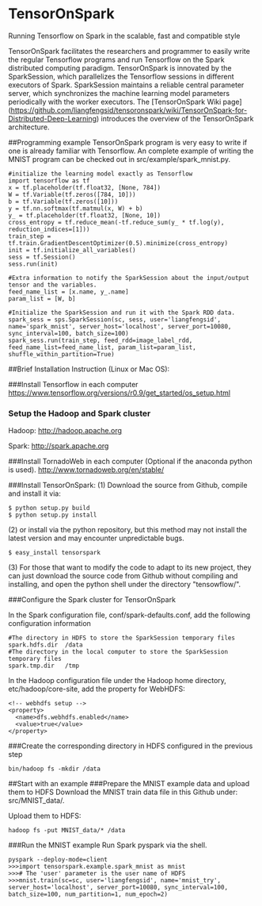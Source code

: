 # TensorOnSpark
Running Tensorflow on Spark in the scalable, fast and compatible style

TensorOnSpark facilitates the researchers and programmer to easily write the regular Tensorflow programs and run Tensorflow on the Spark distributed computing paradigm. TensorOnSpark is innovated by the SparkSession, which  parallelizes the Tensorflow sessions in different executors of Spark. SparkSession maintains a reliable central parameter server, which synchronizes the machine learning model parameters periodically with the worker executors. The [TensorOnSpark Wiki page] (https://github.com/liangfengsid/tensoronspark/wiki/TensorOnSpark-for-Distributed-Deep-Learning) introduces the overview of the TensorOnSpark architecture.

##Programming example
TensorOnSpark program is very easy to write if one is already familiar with Tensorflow. An complete example of writing the MNIST program can be checked out in src/example/spark_mnist.py.
```
#initialize the learning model exactly as Tensorflow
import tensorflow as tf
x = tf.placeholder(tf.float32, [None, 784])
W = tf.Variable(tf.zeros([784, 10]))
b = tf.Variable(tf.zeros([10]))
y = tf.nn.softmax(tf.matmul(x, W) + b)
y_ = tf.placeholder(tf.float32, [None, 10])
cross_entropy = tf.reduce_mean(-tf.reduce_sum(y_ * tf.log(y), reduction_indices=[1]))
train_step = tf.train.GradientDescentOptimizer(0.5).minimize(cross_entropy)
init = tf.initialize_all_variables()
sess = tf.Session()
sess.run(init)

#Extra information to notify the SparkSession about the input/output tensor and the variables.
feed_name_list = [x.name, y_.name]
param_list = [W, b]

#Initialize the SparkSession and run it with the Spark RDD data. 
spark_sess = sps.SparkSession(sc, sess, user='liangfengsid', name='spark_mnist', server_host='localhost', server_port=10080, sync_interval=100, batch_size=100)
spark_sess.run(train_step, feed_rdd=image_label_rdd, feed_name_list=feed_name_list, param_list=param_list, shuffle_within_partition=True)
```

##Brief Installation Instruction (Linux or Mac OS):

###Install Tensorflow in each computer
https://www.tensorflow.org/versions/r0.9/get_started/os_setup.html

### Setup the Hadoop and Spark cluster 
Hadoop: http://hadoop.apache.org

Spark: http://spark.apache.org
  
###Install TornadoWeb in each computer (Optional if the anaconda python is used). 
http://www.tornadoweb.org/en/stable/

###Install TensorOnSpark:
(1) Download the source from Github, compile and install it via:
```
$ python setup.py build
$ python setup.py install
```
(2) or install via the python repository, but this method may not install the latest version and may encounter unpredictable bugs. 
```
$ easy_install tensorspark
```
(3) For those that want to modify the code to adapt to its new project, they can just download the source code from Github without compiling and installing, and open the python shell under the directory "tensowflow/". 
  
###Configure the Spark cluster for TensorOnSpark

In the Spark configuration file, conf/spark-defaults.conf, add the following configuration information
```
#The directory in HDFS to store the SparkSession temporary files
spark.hdfs.dir 	/data
#The directory in the local computer to store the SparkSession temporary files
spark.tmp.dir 	/tmp
```

In the Hadoop configuration file under the Hadoop home directory, etc/hadoop/core-site, add the property for WebHDFS:
```
<!-- webhdfs setup -->
<property>
  <name>dfs.webhdfs.enabled</name>
  <value>true</value>
</property>
```

###Create the corresponding directory in HDFS configured in the previous step
```
bin/hadoop fs -mkdir /data
```

##Start with an example
###Prepare the MNIST example data and upload them to HDFS
Download the MNIST train data file in this Github under: src/MNIST_data/. 

Upload them to HDFS:
```
hadoop fs -put MNIST_data/* /data
```

###Run the MNIST example
Run Spark pyspark via the shell.
```
pyspark --deploy-mode=client
>>>import tensorspark.example.spark_mnist as mnist
>>># The 'user' parameter is the user name of HDFS
>>>mnist.train(sc=sc, user='liangfengsid', name='mnist_try', server_host='localhost', server_port=10080, sync_interval=100, batch_size=100, num_partition=1, num_epoch=2)
```



